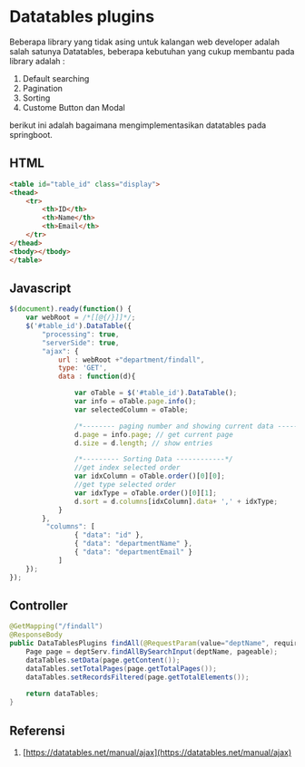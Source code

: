# Datatables plugins

Beberapa library yang tidak asing untuk kalangan web developer adalah salah satunya Datatables, beberapa kebutuhan yang cukup membantu pada library adalah :

1. Default searching
2. Pagination
3. Sorting
4. Custome Button dan Modal

berikut ini adalah bagaimana mengimplementasikan datatables pada springboot.

## HTML

```html
<table id="table_id" class="display">
<thead>
    <tr>
        <th>ID</th>
        <th>Name</th>
        <th>Email</th>
    </tr>
</thead>
<tbody></tbody>
</table>
```

## Javascript

```js
$(document).ready(function() {
    var webRoot = /*[[@{/}]]*/;
    $('#table_id').DataTable({
        "processing": true,
        "serverSide": true,
        "ajax": {
            url : webRoot +"department/findall",
            type: 'GET',
            data : function(d){

                var oTable = $('#table_id').DataTable();
                var info = oTable.page.info();
                var selectedColumn = oTable;

                /*-------- paging number and showing current data ----------- */
                d.page = info.page; // get current page
                d.size = d.length; // show entries

                /*--------- Sorting Data ------------*/
                //get index selected order
                var idxColumn = oTable.order()[0][0];
                //get type selected order
                var idxType = oTable.order()[0][1];
                d.sort = d.columns[idxColumn].data+ ',' + idxType;
            }
        },
         "columns": [
                { "data": "id" },
                { "data": "departmentName" },
                { "data": "departmentEmail" }
            ]
    });
});
```

## Controller

```java
@GetMapping("/findall")
@ResponseBody
public DataTablesPlugins findAll(@RequestParam(value="deptName", required=false) String deptName, Pageable pageable){
	Page page = deptServ.findAllBySearchInput(deptName, pageable);
	dataTables.setData(page.getContent());
	dataTables.setTotalPages(page.getTotalPages());
	dataTables.setRecordsFiltered(page.getTotalElements());
	
	return dataTables;
}
```

## Referensi

1. [https://datatables.net/manual/ajax](https://datatables.net/manual/ajax)



